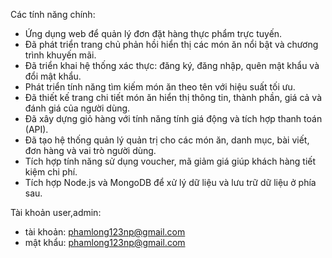 Các tính năng chính:
- Ứng dụng web để quản lý đơn đặt hàng thực phẩm trực tuyến.
- Đã phát triển trang chủ phản hồi hiển thị các món ăn nổi bật và chương trình khuyến mãi.
- Đã triển khai hệ thống xác thực: đăng ký, đăng nhập, quên mật khẩu và đổi mật khẩu.
- Phát triển tính năng tìm kiếm món ăn theo tên với hiệu suất tối ưu.
- Đã thiết kế trang chi tiết món ăn hiển thị thông tin, thành phần, giá cả và đánh giá của người dùng.
- Đã xây dựng giỏ hàng với tính năng tính giá động và tích hợp thanh toán (API).
- Đã tạo hệ thống quản lý quản trị cho các món ăn, danh mục, bài viết, đơn hàng và vai trò người dùng.
- Tích hợp tính năng sử dụng voucher, mã giảm giá giúp khách hàng tiết kiệm chi phí.
- Tích hợp Node.js và MongoDB để xử lý dữ liệu và lưu trữ dữ liệu ở phía sau.

Tài khoản user,admin:
- tài khoản: phamlong123np@gmail.com
- mật khẩu: phamlong123np@gmail.com
